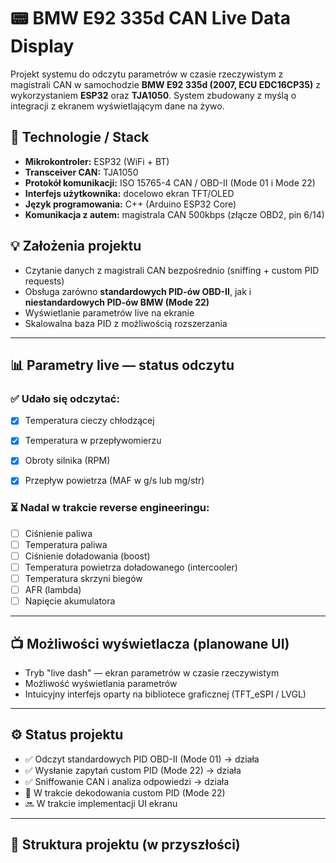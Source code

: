 # 📟 BMW E92 335d CAN Live Data Display

Projekt systemu do odczytu parametrów w czasie rzeczywistym z magistrali CAN w samochodzie **BMW E92 335d (2007, ECU EDC16CP35)** z wykorzystaniem **ESP32** oraz **TJA1050**. System zbudowany z myślą o integracji z ekranem wyświetlającym dane na żywo.

## 🚀 Technologie / Stack

- **Mikrokontroler:** ESP32 (WiFi + BT)
- **Transceiver CAN:** TJA1050
- **Protokół komunikacji:** ISO 15765-4 CAN / OBD-II (Mode 01 i Mode 22)
- **Interfejs użytkownika:** docelowo ekran TFT/OLED
- **Język programowania:** C++ (Arduino ESP32 Core)
- **Komunikacja z autem:** magistrala CAN 500kbps (złącze OBD2, pin 6/14)

## 💡 Założenia projektu

- Czytanie danych z magistrali CAN bezpośrednio (sniffing + custom PID requests)
- Obsługa zarówno **standardowych PID-ów OBD-II**, jak i **niestandardowych PID-ów BMW (Mode 22)**
- Wyświetlanie parametrów live na ekranie
- Skalowalna baza PID z możliwością rozszerzania
  
---

## 📊 Parametry live — status odczytu

### ✅ Udało się odczytać:
- [x] Temperatura cieczy chłodzącej
- [x] Temperatura w przepływomierzu
- [x] Obroty silnika (RPM)
- [x] Przepływ powietrza (MAF w g/s lub mg/str)


### ⏳ Nadal w trakcie reverse engineeringu:
- [ ] Ciśnienie paliwa
- [ ] Temperatura paliwa
- [ ] Ciśnienie doładowania (boost)
- [ ] Temperatura powietrza doładowanego (intercooler)
- [ ] Temperatura skrzyni biegów
- [ ] AFR (lambda)
- [ ] Napięcie akumulatora

---

## 📺 Możliwości wyświetlacza (planowane UI)

- Tryb "live dash" — ekran parametrów w czasie rzeczywistym
- Możliwość wyświetlania parametrów
- Intuicyjny interfejs oparty na bibliotece graficznej (TFT_eSPI / LVGL)

---

## ⚙️ Status projektu

- ✅ Odczyt standardowych PID OBD-II (Mode 01) → działa
- ✅ Wysłanie zapytań custom PID (Mode 22) → działa
- ✅ Sniffowanie CAN i analiza odpowiedzi → działa
- 🔄 W trakcie dekodowania custom PID (Mode 22)
- 🔜 W trakcie implementacji UI ekranu

---

## 📁 Struktura projektu (w przyszłości)

